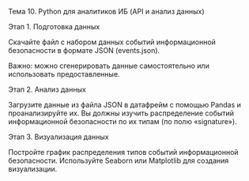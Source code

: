 Тема 10. Python для аналитиков ИБ (API и анализ данных)

Этап 1. Подготовка данных

Скачайте файл с набором данных событий информационной безопасности в
формате JSON (events.json).

Важно: можно сгенерировать данные самостоятельно или использовать
предоставленные.

Этап 2. Анализ данных

Загрузите данные из файла JSON в датафрейм с помощью Pandas и
проанализируйте их. Вы должны изучить распределение событий
информационной безопасности по их типам (по полю «signature»).

Этап 3. Визуализация данных

Постройте график распределения типов событий информационной
безопасности. Используйте Seaborn или Matplotlib для создания визуализации.
